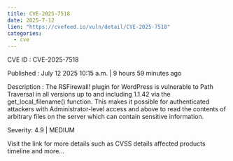 ```yaml
--- 
title: CVE-2025-7518
date: 2025-7-12
lien: "https://cvefeed.io/vuln/detail/CVE-2025-7518"
categories:
  - cve
---
```


CVE ID : CVE-2025-7518

Published :  July 12
2025
10:15 a.m. | 9 hours
59 minutes ago

Description : The RSFirewall! plugin for WordPress is vulnerable to Path Traversal in all versions up to
and including
1.1.42 via the get_local_filename() function. This makes it possible for authenticated attackers
with Administrator-level access and above
to read the contents of arbitrary files on the server
which can contain sensitive information.

Severity: 4.9 | MEDIUM

Visit the link for more details
such as CVSS details
affected products
timeline
and more...
